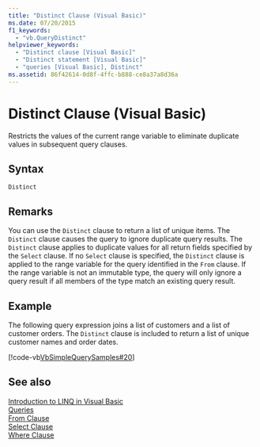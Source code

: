 ```yaml
---
title: "Distinct Clause (Visual Basic)"
ms.date: 07/20/2015
f1_keywords: 
  - "vb.QueryDistinct"
helpviewer_keywords: 
  - "Distinct clause [Visual Basic]"
  - "Distinct statement [Visual Basic]"
  - "queries [Visual Basic], Distinct"
ms.assetid: 86f42614-0d8f-4ffc-b888-ce8a37a8d36a
---
```

# Distinct Clause (Visual Basic)
Restricts the values of the current range variable to eliminate duplicate values in subsequent query clauses.  
  
## Syntax  
  
```  
Distinct  
```  
  
## Remarks  
 You can use the `Distinct` clause to return a list of unique items. The `Distinct` clause causes the query to ignore duplicate query results. The `Distinct` clause applies to duplicate values for all return fields specified by the `Select` clause. If no `Select` clause is specified, the `Distinct` clause is applied to the range variable for the query identified in the `From` clause. If the range variable is not an immutable type, the query will only ignore a query result if all members of the type match an existing query result.  
  
## Example  
 The following query expression joins a list of customers and a list of customer orders. The `Distinct` clause is included to return a list of unique customer names and order dates.  
  
 [!code-vb[VbSimpleQuerySamples#20](../../../visual-basic/language-reference/queries/codesnippet/VisualBasic/distinct-clause_1.vb)]  
  
## See also
 [Introduction to LINQ in Visual Basic](../../../visual-basic/programming-guide/language-features/linq/introduction-to-linq.md)  
 [Queries](../../../visual-basic/language-reference/queries/index.md)  
 [From Clause](../../../visual-basic/language-reference/queries/from-clause.md)  
 [Select Clause](../../../visual-basic/language-reference/queries/select-clause.md)  
 [Where Clause](../../../visual-basic/language-reference/queries/where-clause.md)
